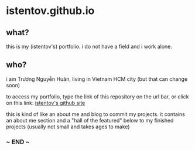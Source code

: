 # istentov.github.io
## what?
this is my (istentov's) portfolio. i do not have a field and i work alone.
## who?
i am Trương Nguyễn Huân, living in Vietnam HCM city (but that can change soon)

to access my portfolio, type the link of this repository on the url bar, or click on this link:
[istentov's github site](https://istentov.github.io)

this is kind of like an about me and blog to commit my projects. it contains an about me section and a "hall of the featured" below to my finished projects (usually not small and takes ages to make)

### ~ END ~

